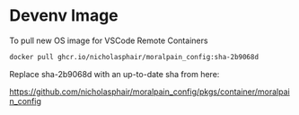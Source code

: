 # Devenv Image
To pull new OS image for VSCode Remote Containers

```bash
docker pull ghcr.io/nicholasphair/moralpain_config:sha-2b9068d
```

Replace sha-2b9068d with an up-to-date sha from here:

https://github.com/nicholasphair/moralpain_config/pkgs/container/moralpain_config

